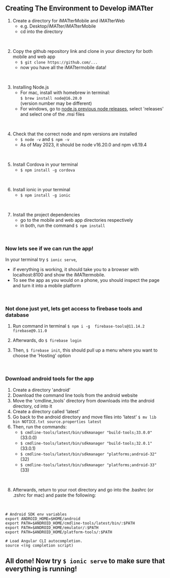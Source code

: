 ## Creating The Environment to Develop iMATter

1. Create a directory for iMATterMobile and iMATterWeb
	* e.g. Desktop/iMATter/iMATterMobile
	* cd into the directory 

 <br />   
 
2. Copy the github repository link and clone in your directory for both mobile and web app
	* ``` $ git clone https://github.com/... ```
	* now you have all the iMATtermobile data!   

 <br />   
 

3. Installing Node.js
	* For mac, install with homebrew in terminal:  
	``` $ brew install node@16.20.0 ```  
	(version number may be different) 
	* For windows, go to [node.js previous node releases](https://nodejs.org/en/download/releases), select 'releases' and select one of the .msi files

 <br />   
 

4. Check that the correct node and npm versions are installed
	* ``` $ node -v ```  and  ``` $ npm -v ``` 
	* As of May 2023, it should be node v16.20.0 and npm v8.19.4

 <br />   
 
5. Install Cordova in your terminal
	* ``` $ npm install -g cordova ```

 <br />   
 
6. Install ionic in your terminal
	* ``` $ npm install -g ionic ```

 <br />   

7. Install the project dependencies
	* go to the mobile and web app directories respectively
	* in both, run the command ``` $ npm install ``` 
 
 <br />   

 ### Now lets see if we can run the app!

 In your terminal try ``` $ ionic serve ```, 
 * if everything is working, it should take you to a browser with localhost:8100 and show the iMATtermobile.
 * To see the app as you would on a phone, you should inspect the page and turn it into a mobile platform

 <br />   

### Not done just yet, lets get access to firebase tools and database

1. Run command in terminal ``` $ npm i -g  firebase-tools@11.14.2  firebase@9.11.0 ```

2. Afterwards, do ``` $ firebase login ```

3. Then, ``` $ firebase init ```, this should pull up a menu where you want to choose the 'Hosting' option

 <br />   

### Download android tools for the app

1. Create a directory 'android'
2. Download the command line tools from the android website
3. Move the 'cmdline_tools' directory from downloads into the android directory, cd into it
5. Create a directory called 'latest'
6. Go back to the android directory and move files into 'latest' ``` $ mv lib bin NOTICE.txt source.properties latest ```
7. Then, run the commands: 
	* ```$ cmdline-tools/latest/bin/sdkmanager "build-tools;33.0.0" ``` (33.0.0)
	* ```$ cmdline-tools/latest/bin/sdkmanager "build-tools;32.0.1" ``` (33.0.1)
	* ```$ cmdline-tools/latest/bin/sdkmanager "platforms;android-32" ``` (32)
	* ```$ cmdline-tools/latest/bin/sdkmanager "platforms;android-33" ``` (33)

 <br />   

8. Afterwards, return to your root directory and go into the .bashrc (or .zshrc for mac) and paste the following:

 <br /> 

	# Android SDK env variables
	export ANDROID_HOME=$HOME/android
	export PATH=$ANDROID_HOME/cmdline-tools/latest/bin/:$PATH
	export PATH=$ANDROID_HOME/emulator/:$PATH
	export PATH=$ANDROID_HOME/platform-tools/:$PATH

	# Load Angular CLI autocompletion.
	source <(ng completion script)

## All done! Now try ``` $ ionic serve ``` to make sure that everything is running!


